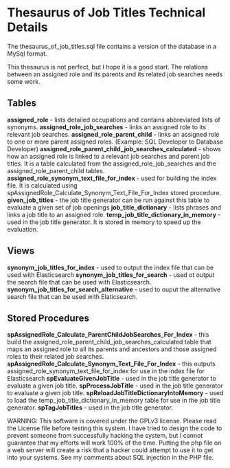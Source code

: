 # Thesaurus of Job Titles Technical Details

The thesaurus_of_job_titles.sql file contains a version of the database in a MySql format.

This thesaurus is not perfect, but I hope it is a good start.  The relations between an assigned role and its parents and its related job searches needs some work.

## Tables
**assigned_role** - lists detailed occupations and contains abbreviated lists of synonyms.
**assigned_role_job_searches** - links an assigned role to its relevant job searches.
**assigned_role_parent_child** - links an assigned role to one or more parent assigned roles. (Example: SQL Developer to Database Developer)
**assigned_role_parent_child_job_searches_calculated** - shows how an assigned role is linked to a relevant job searches and parent job titles. It is a table calculated from the assigned_role_job_searches and the assigned_role_parent_child tables.
**assigned_role_synonym_text_file_for_index** - used for building the index file.  It is calculated using spAssignedRole_Calculate_Synonym_Text_File_For_Index stored procedure.
**given_job_titles** - the job title generator can be run against this table to evaluate a given set of job openings
**job_title_dictionary** - lists phrases and links a job title to an assigned role.
**temp_job_title_dictionary_in_memory** - used in the job title generator.  It is stored in memory to speed up the evaluation.

## Views
**synonym_job_titles_for_index** - used to output the index file that can be used with Elasticsearch
**synonym_job_titles_for_search** - used ot output the search file that can be used with Elasticsearch.
**synonym_job_titles_for_search_alternative** - used to ouput the alternative search file that can be used with Elaticsearch.

## Stored Procedures
**spAssignedRole_Calculate_ParentChildJobSearches_For_Index** - this build the assigned_role_parent_child_job_searches_calculated table that maps an assigned role to all its parents and ancestors and those assigned roles to their related job searches.
**spAssignedRole_Calculate_Synonym_Text_File_For_Index** - this outputs assigned_role_synonym_text_file_for_index for use in the index file for Elasticsearch
**spEvaluateGivenJobTitle** - used in the job title generator to evaluate a given job title.
**spProcessJobTitle** - used in the job title generator to evaluate a given job title.
**spReloadJobTitleDictionaryIntoMemory** - used to load the temp_job_title_dictionary_in_memory table for use in the job title generator.
**spTagJobTitles** - used in the job title generator.

WARNING: This software is covered under the GPLv3 license.  Please read the License file before testing this system. I have tried to design the code to prevent someone from successfully hacking the system, but I cannot guarantee that my efforts will work 100% of the time. Putting the php file on a web server will create a risk that a hacker could attempt to use it to get into your systems. See my comments about SQL injection in the PHP file.

